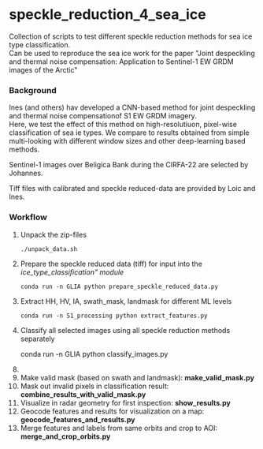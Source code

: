 # speckle_reduction_4_sea_ice

Collection of scripts to test different speckle reduction methods for sea ice type classification.  
Can be used to reproduce the sea ice work for the paper "Joint despeckling and thermal noise compensation: Application to Sentinel-1 EW GRDM images of the Arctic"


### Background
Ines (and others) hav developed a CNN-based method for joint despeckling and thermal noise compensationof S1 EW GRDM imagery.  
Here, we test the effect of this method on high-resolutiuon, pixel-wise classification of sea ie types. We compare to results obtained from simple multi-looking with different window sizes and other deep-learning based methods.

Sentinel-1 images over Beligica Bank during the CIRFA-22 are selected by Johannes.

Tiff files with calibrated and speckle reduced-data are provided by Loic and Ines.


### Workflow

1. Unpack the zip-files

       ./unpack_data.sh

2. Prepare the speckle reduced data (tiff) for input into the *ice_type_classification" module*

       conda run -n GLIA python prepare_speckle_reduced_data.py

3. Extract HH, HV, IA, swath_mask, landmask for different ML levels

       conda run -n S1_processing python extract_features.py

4. Classify all selected images using all speckle reduction methods separately

   conda run -n GLIA python classify_images.py

  
8)
9) Make valid mask (based on swath and landmask): **make_valid_mask.py**
10) Mask out invalid pixels in classification result: **combine_results_with_valid_mask.py**
11) Visualize in radar geometry for first inspection: **show_results.py**
12) Geocode features and results for visualization on a map: **geocode_features_and_results.py**
13) Merge features and labels from same orbits and crop to AOI: **merge_and_crop_orbits.py**
